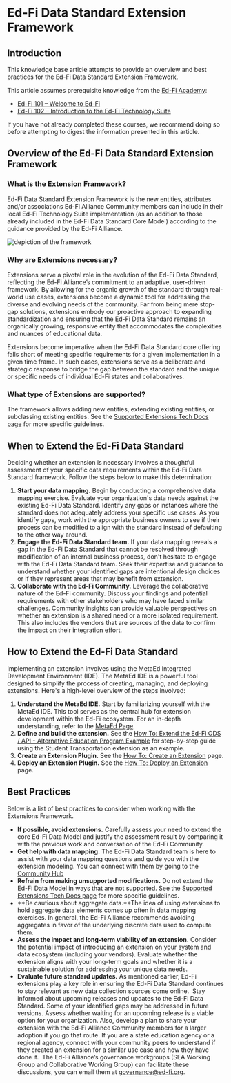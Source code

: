# Ed-Fi Data Standard Extension Framework

## Introduction

This knowledge base article attempts to provide an overview and best practices
for the Ed-Fi Data Standard Extension Framework.

This article assumes prerequisite knowledge from the [Ed-Fi
Academy](https://academy.ed-fi.org):

* [Ed-Fi 101 – Welcome to
  Ed-Fi](https://academy.ed-fi.org/courses/ed-fi-101-welcome-to-ed-fi/)
* [Ed-Fi 102 – Introduction to the Ed-Fi Technology
  Suite](https://academy.ed-fi.org/courses/ed-fi-102-data-management/)

If you have not already completed these courses, we recommend doing so
before attempting to digest the information presented in this article.

## Overview of the Ed-Fi Data Standard Extension Framework

### What is the Extension Framework?

Ed-Fi Data Standard Extension Framework is the new entities, attributes and/or
associations Ed-Fi Alliance Community members can include in their local Ed-Fi
Technology Suite implementation (as an addition to those already included in the
Ed-Fi Data Standard Core Model) according to the guidance provided by the Ed-Fi
Alliance.

![depiction of the framework](https://edfidocs.blob.core.windows.net/$web/img/reference/extension-framework.webp)

### Why are Extensions necessary?

Extensions serve a pivotal role in the evolution of the Ed-Fi Data Standard,
reflecting the Ed-Fi Alliance’s commitment to an adaptive, user-driven
framework. By allowing for the organic growth of the standard through real-world
use cases, extensions become a dynamic tool for addressing the diverse and
evolving needs of the community. Far from being mere stop-gap solutions,
extensions embody our proactive approach to expanding standardization and
ensuring that the Ed-Fi Data Standard remains an organically growing, responsive
entity that accommodates the complexities and nuances of educational data.

Extensions become imperative when the Ed-Fi Data Standard core offering falls
short of meeting specific requirements for a given implementation in a given
time frame. In such cases, extensions serve as a deliberate and strategic
response to bridge the gap between the standard and the unique or specific needs
of individual Ed-Fi states and collaboratives.

### What type of Extensions are supported?

The framework allows adding new entities, extending existing entities, or
subclassing existing entities. See the [Supported Extensions Tech Docs
page](https://edfi.atlassian.net/wiki/display/EFDS5/Supported+Extensions) for
more specific guidelines.

## When to Extend the Ed-Fi Data Standard

Deciding whether an extension is necessary involves a thoughtful assessment of
your specific data requirements within the Ed-Fi Data Standard framework. Follow
the steps below to make this determination:

1. **Start your data mapping.** Begin by conducting a comprehensive data mapping
   exercise. Evaluate your organization's data needs against the existing Ed-Fi
   Data Standard. Identify any gaps or instances where the standard does not
   adequately address your specific use cases. As you identify gaps, work with
   the appropriate business owners to see if their process can be modified to
   align with the standard instead of defaulting to the other way around.  
2. **Engage the Ed-Fi Data Standard team.** If your data mapping reveals a gap
   in the Ed-Fi Data Standard that cannot be resolved through modification of an
   internal business process, don't hesitate to engage with the Ed-Fi Data
   Standard team. Seek their expertise and guidance to understand whether your
   identified gaps are intentional design choices or if they represent areas
   that may benefit from extension.
3. **Collaborate with the Ed-Fi Community.** Leverage the collaborative nature
   of the Ed-Fi community. Discuss your findings and potential requirements with
   other stakeholders who may have faced similar challenges. Community insights
   can provide valuable perspectives on whether an extension is a shared need or
   a more isolated requirement. This also includes the vendors that are sources
   of the data to confirm the impact on their integration effort.

## How to Extend the Ed-Fi Data Standard

Implementing an extension involves using the MetaEd Integrated Development
Environment (IDE). The MetaEd IDE is a powerful tool designed to simplify the
process of creating, managing, and deploying extensions. Here's a high-level
overview of the steps involved:

1. **Understand the MetaEd IDE.** Start by familiarizing yourself with the
   MetaEd IDE. This tool serves as the central hub for extension development
   within the Ed-Fi ecosystem. For an in-depth understanding, refer to the
   [MetaEd Page](../4-metaed/readme.md).
2. **Define and build the extension.** See the [How To: Extend the Ed-Fi ODS /
   API - Alternative Education Program
   Example](/reference/ods-api/how-to-guides/how-to-extend-the-ed-fi-ods-api-alternative-education-program-example.md)
   for step-by-step guide using the Student Transportation extension as an
   example.
3. **Create an Extension Plugin.** See the [How To: Create an
   Extension](/reference/ods-api/how-to-guides/how-to-create-an-extension-plugin.md)
   page.
4. **Deploy an Extension Plugin.** See the [How To: Deploy an
   Extension](/reference/ods-api/how-to-guides/how-to-deploy-an-extension-plugin.md)
   page.

## Best Practices

Below is a list of best practices to consider when working with the Extensions
Framework.

* **If possible, avoid extensions.** Carefully assess your need to extend the
  core Ed-Fi Data Model and justify the assessment result by comparing it with
  the previous work and conversation of the Ed-Fi Community.
* **Get help with data mapping.** The Ed-Fi Data Standard team is here to assist
  with your data mapping questions and guide you with the extension modeling.
  You can connect with them by going to the
  [Community Hub](https://community.ed-fi.org/)
* **Refrain from making unsupported modifications.** Do not extend the Ed-Fi
  Data Model in ways that are not supported. See the [Supported Extensions Tech
  Docs page](https://edfi.atlassian.net/wiki/display/EFDS5/Supported+Extensions)
  for more specific guidelines.
* **Be cautious about aggregate data.**The idea of using extensions to hold
  aggregate data elements comes up often in data mapping exercises. In general,
  the Ed-Fi Alliance recommends avoiding aggregates in favor of the underlying
  discrete data used to compute them.  
* **Assess the impact and long-term viability of an extension.** Consider the
  potential impact of introducing an extension on your system and data ecosystem
  (including your vendors). Evaluate whether the extension aligns with your
  long-term goals and whether it is a sustainable solution for addressing your
  unique data needs.
* **Evaluate future standard updates.** As mentioned earlier, Ed-Fi extensions
play a key role in ensuring the Ed-Fi Data Standard continues to stay relevant
as new data collection sources come online.  Stay informed about upcoming
releases and updates to the Ed-Fi Data Standard. Some of your identified gaps
may be addressed in future versions. Assess whether waiting for an upcoming
release is a viable option for your organization. Also, develop a plan to share
your extension with the Ed-Fi Alliance Community members for a larger adoption
if you go that route. If you are a state education agency or a regional agency,
connect with your community peers to understand if they created an extension for
a similar use case and how they have done it.  The Ed-Fi Alliance’s governance
workgroups (SEA Working Group and Collaborative Working Group) can facilitate
these discussions, you can email them at
[governance@ed-fi.org](mailto:governance@ed-fi.org).
